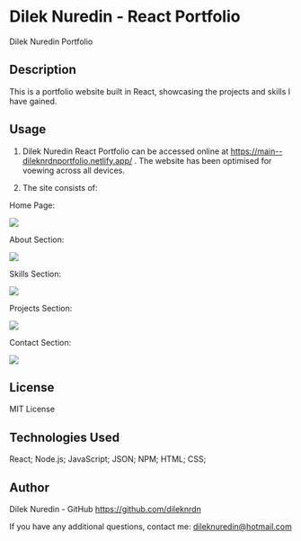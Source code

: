 # Dilek Nuredin - React Portfolio

Dilek Nuredin Portfolio 

## Description 

This is a portfolio website built in React, showcasing the projects and skills I have gained. 

## Usage 

1. Dilek Nuredin React Portfolio can be accessed online at https://main--dileknrdnportfolio.netlify.app/ . The website has been optimised for voewing across all devices. 

2. The site consists of: 

Home Page: 

<img src="../React-Portfolio/assets/images/home-page.png">

About Section: 

<img src="../React-Portfolio/assets/images/about.png">

Skills Section: 

<img src="../React-Portfolio/assets/images/skills.png">

Projects Section: 

<img src="../React-Portfolio/assets/images/projects.png">

Contact Section: 

<img src="../React-Portfolio/assets/images/contact.png"> 

## License 

MIT License

## Technologies Used 

React; Node.js; JavaScript; JSON; NPM; HTML; CSS; 

## Author 

Dilek Nuredin - GitHub https://github.com/dileknrdn 

If you have any additional questions, contact me: 
dileknuredin@hotmail.com 

